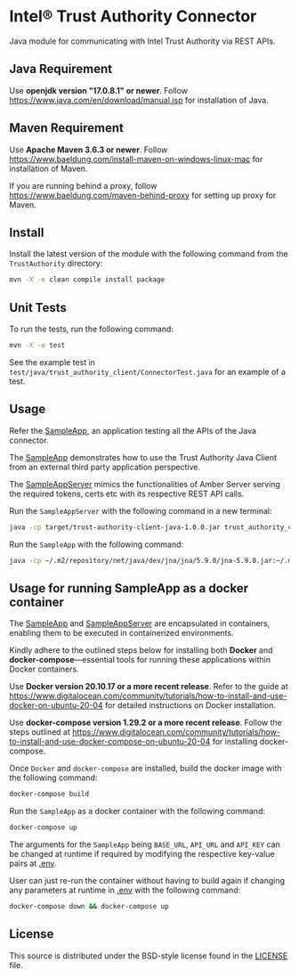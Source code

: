 # Intel® Trust Authority Connector
Java module for communicating with Intel Trust Authority via REST APIs.

## Java Requirement

Use <b>openjdk version "17.0.8.1" or newer</b>. Follow https://www.java.com/en/download/manual.jsp for installation of Java.

## Maven Requirement

Use <b>Apache Maven 3.6.3 or newer</b>. Follow https://www.baeldung.com/install-maven-on-windows-linux-mac for installation of Maven.

If you are running behind a proxy, follow https://www.baeldung.com/maven-behind-proxy for setting up proxy for Maven.

## Install

Install the latest version of the module with the following command from the `TrustAuthority` directory:

```sh
mvn -X -e clean compile install package
```

## Unit Tests

To run the tests, run the following command:

```sh
mvn -X -e test
```

See the example test in `test/java/trust_authority_client/ConnectorTest.java` for an example of a test.

## Usage

Refer the [SampleApp](./src/main/java/trust_authority_client/SampleApp.java), an application testing all the APIs of the Java connector.

The [SampleApp](./src/main/java/trust_authority_client/SampleApp.java) demonstrates how to use the Trust Authority Java Client from an external third party application perspective.

The [SampleAppServer](./src/main/java/trust_authority_client/SampleAppServer.java) mimics the functionalities of Amber Server serving the required tokens, certs etc with its
respective REST API calls.

Run the `SampleAppServer` with the following command in a new terminal:

```sh
java -cp target/trust-authority-client-java-1.0.0.jar trust_authority_client.SampleAppServer
```

Run the `SampleApp` with the following command:

```sh
java -cp ~/.m2/repository/net/java/dev/jna/jna/5.9.0/jna-5.9.0.jar:~/.m2/repository/com/google/code/gson/gson/2.9.0/gson-2.9.0.jar:~/.m2/repository/io/jsonwebtoken/jjwt/0.12.3/jjwt-0.12.3.jar:target/trust-authority-client-java-1.0.0.jar:~/.m2/repository/io/jsonwebtoken/jjwt-impl/0.11.2/jjwt-impl-0.11.2.jar:~/.m2/repository/io/jsonwebtoken/jjwt-api/0.11.2/jjwt-api-0.11.2.jar:~/.m2/repository/io/jsonwebtoken/jjwt-jackson/0.11.2/jjwt-jackson-0.11.2.jar:~/.m2/repository/com/nimbusds/nimbus-jose-jwt/9.4/nimbus-jose-jwt-9.4.jar trust_authority_client.SampleApp
```

## Usage for running SampleApp as a docker container

The [SampleApp](./src/main/java/trust_authority_client/SampleApp.java) and [SampleAppServer](./src/main/java/trust_authority_client/SampleAppServer.java) are encapsulated in containers, enabling them to be executed in containerized environments.

Kindly adhere to the outlined steps below for installing both <b>Docker</b> and <b>docker-compose</b>—essential tools for running these applications within Docker containers.

Use <b>Docker version 20.10.17 or a more recent release</b>. Refer to the guide at https://www.digitalocean.com/community/tutorials/how-to-install-and-use-docker-on-ubuntu-20-04 for detailed instructions on Docker installation.

Use <b>docker-compose version 1.29.2 or a more recent release</b>. Follow the steps outlined at https://www.digitalocean.com/community/tutorials/how-to-install-and-use-docker-compose-on-ubuntu-20-04 for installing docker-compose.


Once `Docker` and `docker-compose` are installed, build the docker image with the following command:

```sh
docker-compose build
```

Run the `SampleApp` as a docker container with the following command:

```sh
docker-compose up
```

The arguments for the `SampleApp` being `BASE_URL`, `API_URL` and `API_KEY` can be changed at runtime if required by modifying the respective key-value pairs at [.env](.env).

User can just re-run the container without having to build again if changing any parameters at runtime in [.env](.env) with the following command:
```sh
docker-compose down && docker-compose up
```

## License

This source is distributed under the BSD-style license found in the [LICENSE](../LICENSE)
file.